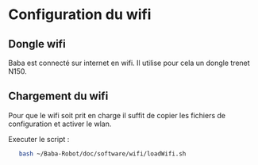 ﻿Configuration du wifi
==========

## Dongle wifi
Baba est connecté sur internet en wifi. Il utilise pour cela un dongle trenet N150.

## Chargement du wifi
Pour que le wifi soit prit en charge il suffit de copier les fichiers de configuration
et activer le wlan.

Executer le script :
``` bash
   bash ~/Baba-Robot/doc/software/wifi/loadWifi.sh
```
